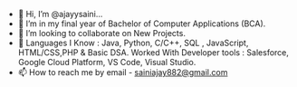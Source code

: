 - 👋 Hi, I’m @ajayysaini...
- 🌱 I’m in my final year of Bachelor of Computer Applications (BCA).
- 💞️ I’m looking to collaborate on New Projects.
- 👀 Languages I Know : Java, Python, C/C++, SQL , JavaScript, HTML/CSS,PHP &  Basic DSA.
      Worked With Developer tools : Salesforce, Google Cloud Platform, VS Code, Visual Studio.
- 📫 How to reach me by email - sainiajay882@gmail.com
